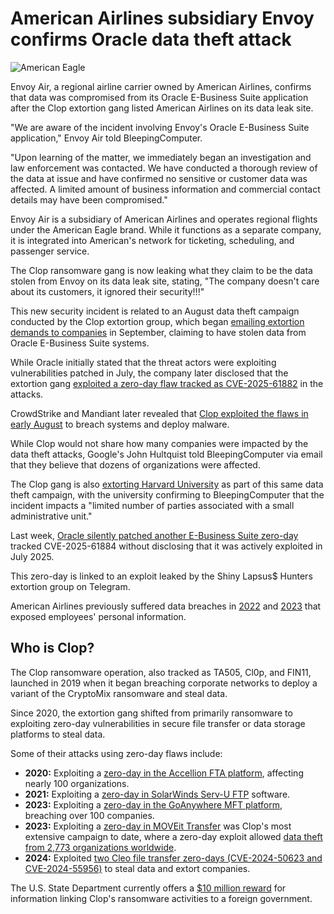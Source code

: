 # American Airlines subsidiary Envoy confirms Oracle data theft attack

![American Eagle](https://www.bleepstatic.com/content/hl-images/2025/10/17/american-eagle.jpg)

Envoy Air, a regional airline carrier owned by American Airlines, confirms that data was compromised from its Oracle E-Business Suite application after the Clop extortion gang listed American Airlines on its data leak site.

"We are aware of the incident involving Envoy's Oracle E-Business Suite application," Envoy Air told BleepingComputer.

"Upon learning of the matter, we immediately began an investigation and law enforcement was contacted. We have conducted a thorough review of the data at issue and have confirmed no sensitive or customer data was affected. A limited amount of business information and commercial contact details may have been compromised."

Envoy Air is a subsidiary of American Airlines and operates regional flights under the American Eagle brand. While it functions as a separate company, it is integrated into American's network for ticketing, scheduling, and passenger service.

The Clop ransomware gang is now leaking what they claim to be the data stolen from Envoy on its data leak site, stating, "The company doesn't care about its customers, it ignored their security!!!"

This new security incident is related to an August data theft campaign conducted by the Clop extortion group, which began [emailing extortion demands to companies](https://www.bleepingcomputer.com/news/security/clop-extortion-emails-claim-theft-of-oracle-e-business-suite-data/) in September, claiming to have stolen data from Oracle E-Business Suite systems.

While Oracle initially stated that the threat actors were exploiting vulnerabilities patched in July, the company later disclosed that the extortion gang [exploited a zero-day flaw tracked as CVE-2025-61882](https://www.bleepingcomputer.com/news/security/oracle-zero-day-exploited-in-clop-data-theft-attacks-since-early-august/) in the attacks.

CrowdStrike and Mandiant later revealed that [Clop exploited the flaws in early August](https://www.bleepingcomputer.com/news/security/oracle-zero-day-exploited-in-clop-data-theft-attacks-since-early-august/) to breach systems and deploy malware.

While Clop would not share how many companies were impacted by the data theft attacks, Google's John Hultquist told BleepingComputer via email that they believe that dozens of organizations were affected.

The Clop gang is also [extorting Harvard University](https://www.bleepingcomputer.com/news/security/harvard-investigating-breach-linked-to-oracle-zero-day-exploit/) as part of this same data theft campaign, with the university confirming to BleepingComputer that the incident impacts a "limited number of parties associated with a small administrative unit."

Last week, [Oracle silently patched another E-Business Suite zero-day](https://www.bleepingcomputer.com/news/security/oracle-silently-fixes-zero-day-exploit-leaked-by-shinyhunters/) tracked CVE-2025-61884 without disclosing that it was actively exploited in July 2025\. 

This zero-day is linked to an exploit leaked by the Shiny Lapsus$ Hunters extortion group on Telegram.

American Airlines previously suffered data breaches in [2022](https://www.bleepingcomputer.com/news/security/american-airlines-learned-it-was-breached-from-phishing-targets/) and [2023](https://www.bleepingcomputer.com/news/security/american-airlines-southwest-airlines-disclose-data-breaches-affecting-pilots/) that exposed employees' personal information.

## Who is Clop?

The Clop ransomware operation, also tracked as TA505, Cl0p, and FIN11, launched in 2019 when it began breaching corporate networks to deploy a variant of the CryptoMix ransomware and steal data.

Since 2020, the extortion gang shifted from primarily ransomware to exploiting zero-day vulnerabilities in secure file transfer or data storage platforms to steal data.

Some of their attacks using zero-day flaws include:

* **2020:** Exploiting a [zero-day in the Accellion FTA platform](https://www.bleepingcomputer.com/tag/accellion/), affecting nearly 100 organizations.
* **2021:** Exploiting a [zero-day in SolarWinds Serv-U FTP](https://www.bleepingcomputer.com/news/security/clop-gang-exploiting-solarwinds-serv-u-flaw-in-ransomware-attacks/) software.
* **2023:** Exploiting a [zero-day in the GoAnywhere MFT platform](https://www.bleepingcomputer.com/news/security/fortra-shares-findings-on-goanywhere-mft-zero-day-attacks/), breaching over 100 companies.
* **2023:** Exploiting a [zero-day in MOVEit Transfer](https://www.bleepingcomputer.com/news/security/clop-ransomware-claims-responsibility-for-moveit-extortion-attacks/) was Clop's most extensive campaign to date, where a zero-day exploit allowed [data theft from 2,773 organizations worldwide](https://www.emsisoft.com/en/blog/44123/unpacking-the-moveit-breach-statistics-and-analysis/).
* **2024:** Exploited [two Cleo file transfer zero-days (CVE-2024-50623 and CVE-2024-55956)](https://www.bleepingcomputer.com/news/security/clop-ransomware-claims-responsibility-for-cleo-data-theft-attacks/) to steal data and extort companies.

The U.S. State Department currently offers a [$10 million reward](https://www.bleepingcomputer.com/news/security/us-govt-offers-10-million-bounty-for-info-on-clop-ransomware/) for information linking Clop's ransomware activities to a foreign government.